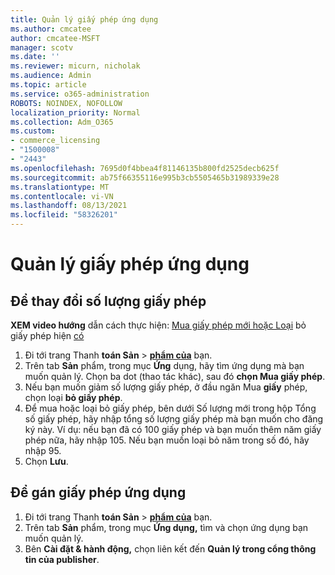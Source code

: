 ```yaml
---
title: Quản lý giấy phép ứng dụng
ms.author: cmcatee
author: cmcatee-MSFT
manager: scotv
ms.date: ''
ms.reviewer: micurn, nicholak
ms.audience: Admin
ms.topic: article
ms.service: o365-administration
ROBOTS: NOINDEX, NOFOLLOW
localization_priority: Normal
ms.collection: Adm_O365
ms.custom:
- commerce_licensing
- "1500008"
- "2443"
ms.openlocfilehash: 7695d0f4bbea4f81146135b800fd2525decb625f
ms.sourcegitcommit: ab75f66355116e995b3cb5505465b31989339e28
ms.translationtype: MT
ms.contentlocale: vi-VN
ms.lasthandoff: 08/13/2021
ms.locfileid: "58326201"
---
```

# <a name="manage-app-licenses"></a>Quản lý giấy phép ứng dụng

## <a name="to-change-license-quantity"></a>Để thay đổi số lượng giấy phép

**XEM video hướng** dẫn cách thực hiện: [Mua giấy phép mới hoặc Loại](https://go.microsoft.com/fwlink/p/?linkid=2154857) bỏ giấy phép hiện [có](https://go.microsoft.com/fwlink/p/?linkid=2154938)

1. Đi tới trang Thanh **toán Sản**  >  **[phẩm của](https://go.microsoft.com/fwlink/p/?linkid=842054)** bạn.
2. Trên tab **Sản** phẩm, trong mục **Ứng** dụng, hãy tìm ứng dụng mà bạn muốn quản lý. Chọn ba dot (thao tác khác), sau đó **chọn Mua giấy phép**.
3. Nếu bạn muốn giảm số lượng giấy phép, ở đầu ngăn Mua **giấy** phép, chọn loại **bỏ giấy phép**.
4. Để mua hoặc loại  bỏ giấy  phép, bên dưới Số lượng mới trong hộp Tổng số giấy phép, hãy nhập tổng số lượng giấy phép mà bạn muốn cho đăng ký này. Ví dụ: nếu bạn đã có 100 giấy phép và bạn muốn thêm năm giấy phép nữa, hãy nhập 105. Nếu bạn muốn loại bỏ năm trong số đó, hãy nhập 95.
5. Chọn **Lưu**.

## <a name="to-assign-app-licenses"></a>Để gán giấy phép ứng dụng

1. Đi tới trang Thanh **toán Sản**  >  **[phẩm của](https://go.microsoft.com/fwlink/p/?linkid=842054)** bạn.
2. Trên tab **Sản** phẩm, trong mục **Ứng dụng,** tìm và chọn ứng dụng bạn muốn quản lý.
3. Bên **Cài đặt & hành động,** chọn liên kết đến **Quản lý trong cổng thông tin của publisher**.